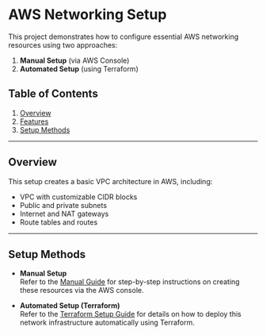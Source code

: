 # AWS Networking Setup

This project demonstrates how to configure essential AWS networking resources using two approaches:

1. **Manual Setup** (via AWS Console)
2. **Automated Setup** (using Terraform)

## Table of Contents
1. [Overview](#overview)
2. [Features](#features)
3. [Setup Methods](#setup-methods)

---

## Overview
This setup creates a basic VPC architecture in AWS, including:
- VPC with customizable CIDR blocks
- Public and private subnets
- Internet and NAT gateways
- Route tables and routes

---

## Setup Methods
- **Manual Setup**  
  Refer to the [Manual Guide](./manualsetup.md) for step-by-step instructions on creating these resources via the AWS console.
  
- **Automated Setup (Terraform)**  
  Refer to the [Terraform Setup Guide](./terraformsetup.md) for details on how to deploy this network infrastructure automatically using Terraform.
